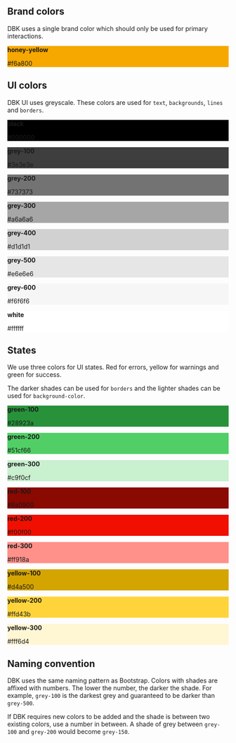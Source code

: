 ---
---
## Brand colors

DBK uses a single brand color which should only be used for primary interactions.

<div class="doc-row doc-form">
  <div>
    <div class="doc-color">
      <div class="doc-color__item doc-color__item--light" style="background-color: #f6a800;">
        <p><strong>honey-yellow</strong></p>
        <p>#f6a800</p>
      </div>
    </div>
  </div>
  <div></div>
  <div></div>
</div>

## UI colors

DBK UI uses greyscale. These colors are used for `text`, `backgrounds`, `lines` and `borders`.

<div class="doc-row doc-form">
  <div>
    <div class="doc-color">
      <div class="doc-color__item doc-color__item--light" style="background-color: #000000;">
        <p><strong>black</strong></p>
        <p>#000000</p>
      </div>
    </div>
  </div>
  <div>
    <div class="doc-color">
      <div class="doc-color__item doc-color__item--light" style="background-color: #3e3e3e;">
        <p><strong>grey-100</strong></p>
        <p>#3e3e3e</p>
      </div>
      <div class="doc-color__item doc-color__item--light" style="background-color: #737373;">
        <p><strong>grey-200</strong></p>
        <p>#737373</p>
      </div>
      <div class="doc-color__item doc-color__item--light" style="background-color: #a6a6a6;">
        <p><strong>grey-300</strong></p>
        <p>#a6a6a6</p>
      </div>
      <div class="doc-color__item" style="background-color: #d1d1d1;">
        <p><strong>grey-400</strong></p>
        <p>#d1d1d1</p>
      </div>
      <div class="doc-color__item" style="background-color: #e6e6e6;">
        <p><strong>grey-500</strong></p>
        <p>#e6e6e6</p>
      </div>
      <div class="doc-color__item" style="background-color: #f6f6f6;">
        <p><strong>grey-600</strong></p>
        <p>#f6f6f6</p>
      </div>
    </div>
  </div>
  <div>
    <div class="doc-color">
      <div class="doc-color__item" style="background-color: #ffffff;">
        <p><strong>white</strong></p>
        <p>#ffffff</p>
      </div>
    </div>
  </div>
</div>

## States

We use three colors for UI states. Red for errors, yellow for warnings and green for success.

The darker shades can be used for `borders` and the lighter shades can be used for `background-color`.

<div class="doc-row doc-form">
  <div>
    <div class="doc-color">
      <div class="doc-color__item doc-color__item--light" style="background-color: #28923a;">
        <p><strong>green-100</strong></p>
        <p>#28923a</p>
      </div>
      <div class="doc-color__item" style="background-color: #51cf66;">
        <p><strong>green-200</strong></p>
        <p>#51cf66</p>
      </div>
      <div class="doc-color__item" style="background-color: #c9f0cf;">
        <p><strong>green-300</strong></p>
        <p>#c9f0cf</p>
      </div>
    </div>
  </div>
  <div>
    <div class="doc-color">
      <div class="doc-color__item doc-color__item--light" style="background-color: #8a0900;">
        <p><strong>red-100</strong></p>
        <p>#8a0900</p>
      </div>
      <div class="doc-color__item" style="background-color: #f00f00;">
        <p><strong>red-200</strong></p>
        <p>#f00f00</p>
      </div>
      <div class="doc-color__item" style="background-color: #ff918a;">
        <p><strong>red-300</strong></p>
        <p>#ff918a</p>
      </div>
      </div>
  </div>
  <div>
    <div class="doc-color">
      <div class="doc-color__item doc-color__item--light" style="background-color: #d4a500;">
        <p><strong>yellow-100</strong></p>
        <p>#d4a500</p>
      </div>
      <div class="doc-color__item" style="background-color: #ffd43b;">
        <p><strong>yellow-200</strong></p>
        <p>#ffd43b</p>
      </div>
      <div class="doc-color__item" style="background-color: #fff6d4;">
        <p><strong>yellow-300</strong></p>
        <p>#fff6d4</p>
      </div>
    </div>
  </div>
</div>

## Naming convention

DBK uses the same naming pattern as Bootstrap. Colors with shades are affixed with numbers. The lower the number, the darker the shade. For example, `grey-100` is the darkest grey and guaranteed to be darker than `grey-500`.

If DBK requires new colors to be added and the shade is between two existing colors, use a number in between. A shade of grey between `grey-100` and `grey-200` would become `grey-150`.
